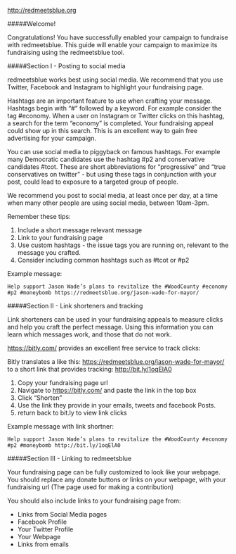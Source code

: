 http://redmeetsblue.org

#####Welcome!

Congratulations! You have successfully enabled your campaign to fundraise with redmeetsblue. This guide will enable your campaign to maximize its fundraising using the redmeetsblue tool. 

#####Section I - Posting to social media

redmeetsblue works best using social media. We recommend that you use Twitter, Facebook and Instagram to highlight your fundraising page.

Hashtags are an important feature to use when crafting your message. Hashtags begin with “#” followed by a keyword. For example consider the tag #economy. When a user on Instagram or Twitter clicks on this hashtag, a search for the term “economy” is completed. Your fundraising appeal could show up in this search. This is an excellent way to gain free advertising for your campaign. 

You can use social media to piggyback on famous hashtags. For example many Democratic candidates use the hashtag #p2 and conservative candidates #tcot. These are short abbreviations for “progressive” and “true conservatives on twitter” - but using these tags in conjunction with your post, could lead to exposure to a targeted group of people. 

We recommend you post to social media, at least once per day, at a time when many other people are using social media, between 10am-3pm. 

Remember these tips:

1. Include a short message relevant message
2. Link to your fundraising page
3. Use custom hashtags - the issue tags you are running on, relevant to the message you crafted.
4. Consider including common hashtags such as #tcot or #p2

Example message:
```
Help support Jason Wade’s plans to revitalize the #WoodCounty #economy #p2 #moneybomb https://redmeetsblue.org/jason-wade-for-mayor/
```


#####Section II - Link shorteners and tracking

Link shorteners can be used in your fundraising appeals to measure clicks and help you craft the perfect message. Using this information you can learn which messages work, and those that do not work.

https://bitly.com/  provides an excellent free service to track clicks:

Bitly translates a like this: https://redmeetsblue.org/jason-wade-for-mayor/ to a short link that provides tracking: http://bit.ly/1oqElA0

1. Copy your fundraising page url
2. Navigate to https://bitly.com/  and paste the link in the top box
3. Click “Shorten”
4. Use the link they provide in your emails, tweets and facebook Posts.
5. return back to bit.ly to view link clicks 

Example message with link shortner:
```
Help support Jason Wade’s plans to revitalize the #WoodCounty #economy #p2 #moneybomb http://bit.ly/1oqElA0
```
#####Section III - Linking to redmeetsblue

Your fundraising page can be fully customized to look like your webpage. You should replace any donate buttons or links on your webpage, with your fundraising url (The page used for making a contribution)

You should also include links to your fundraising page from:
* Links from Social Media pages
* Facebook Profile
* Your Twitter Profile
* Your Webpage
* Links from emails
